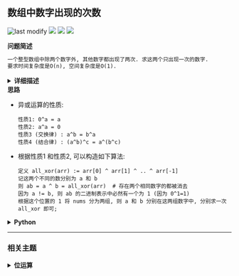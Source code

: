 ## 数组中数字出现的次数
<!--START_SECTION:badge-->
![last modify](https://img.shields.io/static/v1?label=last%20modify&message=2025-07-08%2016%3A53%3A13&label_color=gray&color=thistle&style=flat-square)
[![](https://img.shields.io/static/v1?label=&message=%E4%B8%AD%E7%AD%89&label_color=gray&color=yellow&style=flat-square)](../../../README.md#中等)
[![](https://img.shields.io/static/v1?label=&message=%E5%89%91%E6%8C%87Offer&label_color=gray&color=green&style=flat-square)](../../../README.md#剑指offer)
[![](https://img.shields.io/static/v1?label=&message=%E4%BD%8D%E8%BF%90%E7%AE%97&label_color=gray&color=blue&style=flat-square)](../../../README.md#位运算)
<!--END_SECTION:badge-->
<!--info
tags: [位运算]
source: 剑指Offer
level: 中等
number: '5601'
name: 数组中数字出现的次数
companies: []
-->

<summary><b>问题简述</b></summary>

```txt
一个整型数组中除两个数字外, 其他数字都出现了两次. 求这两个只出现一次的数字.
要求时间复杂度是O(n), 空间复杂度是O(1).
```

<details><summary><b>详细描述</b></summary>

```txt
一个整型数组 nums 里除两个数字之外, 其他数字都出现了两次. 请写程序找出这两个只出现一次的数字. 要求时间复杂度是O(n), 空间复杂度是O(1).

示例 1:
    输入: nums = [4,1,4,6]
    输出: [1,6] 或 [6,1]
示例 2:
    输入: nums = [1,2,10,4,1,4,3,3]
    输出: [2,10] 或 [10,2]

限制:
    2 <= nums.length <= 10000

来源: 力扣 (LeetCode)
链接: https://leetcode-cn.com/problems/shu-zu-zhong-shu-zi-chu-xian-de-ci-shu-lcof
著作权归领扣网络所有. 商业转载请联系官方授权, 非商业转载请注明出处.
```

</details>

<!-- <div align="center"><img src="../../../_assets/xxx.png" height="300" /></div> -->

<summary><b>思路</b></summary>

- 异或运算的性质:
    ```
    性质1: 0^a = a
    性质2: a^a = 0
    性质3 (交换律) : a^b = b^a
    性质4 (结合律) : (a^b)^c = a^(b^c)
    ```
- 根据性质1 和性质2, 可以构造如下算法:
    ```
    定义 all_xor(arr) := arr[0] ^ arr[1] ^ .. ^ arr[-1]
    记这两个不同的数分别为 a 和 b
    则 ab = a ^ b = all_xor(arr)  # 存在两个相同数字的都被消去
    因为 a != b, 则 ab 的二进制表示中必然有一个为 1 (因为 0^1=1)
    根据这个位置的 1 将 nums 分为两组, 则 a 和 b 分别在这两组数字中, 分别求一次 all_xor 即可;
    ```

<details><summary><b>Python</b></summary>

```python
class Solution:
    def singleNumbers(self, arr: List[int]) -> List[int]:

        ab = 0  # 计算 a ^ b
        for x in arr:
            ab ^= x

        r = ab & (~ab + 1)  # 计算 ab 最右侧的 1

        a = b = 0
        for x in arr:  # 根据 r 位置是否为 1 将 arr 分为两组
            if r & x:
                a ^= x
            else:
                b ^= x

        return [a, b]
```

</details>


<!--START_SECTION:relate-->
---

### 相关主题

<details><summary><b>位运算</b></summary>

> [[中等, LeetCode] 两数相除](../../2021/10/LeetCode_0029_中等_两数相除.md)  
> [[中等, LeetCode] 重复的DNA序列](../07/LeetCode_0187_中等_重复的DNA序列.md)  
> [[中等, 剑指Offer] 数组中数字出现的次数](剑指Offer_5602_中等_数组中数字出现的次数.md)  
> [[中等, 牛客] 数组中只出现一次的两个数字 🔥](../03/牛客_0075_中等_数组中只出现一次的两个数字.md)  
  > 
> [[困难, 牛客] N皇后问题](../03/牛客_0039_困难_N皇后问题.md)  
  > 
> [[简单, 剑指Offer] 不用加减乘除做加法](剑指Offer_6500_简单_不用加减乘除做加法.md)  
> [[简单, 剑指Offer] 二进制中1的个数](../../2021/11/剑指Offer_1500_简单_二进制中1的个数.md)  
> [[简单, 牛客] 二进制中1的个数 🔥](../05/牛客_0120_简单_二进制中1的个数.md)  
  > 

</details>
<!--END_SECTION:relate-->